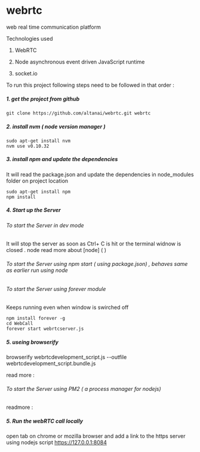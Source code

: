 # webrtc
web real time communication platform 

Technologies used 

1. WebRTC 

2. Node
asynchronous event driven JavaScript runtime

3. socket.io


To run this project following steps need to be followed in that order :

##### 1. get the project from github 
```
git clone https://github.com/altanai/webrtc.git webrtc
```

##### 2. install nvm ( node version manager ) 
```
sudo apt-get install nvm
nvm use v0.10.32
```

##### 3. install npm and update the dependencies 
It will read the package.json and update the dependencies in node_modules folder on project location
```
sudo apt-get install npm
npm install
```

##### 4. Start up the Server 

###### To start the Server in dev mode  
It will stop the server as soon as Ctrl+ C is hit or the terminal widnow is closed . 
node 
read more about [node] ( )

###### To start the Server using npm start ( using package.json) , behaves same as earlier run using node

###### To start the Server using forever module 
Keeps running even when window is swirched off 
```
npm install forever -g
cd WebCall
forever start webrtcserver.js
```

##### 5. useing browserify 

browserify webrtcdevelopment_script.js --outfile webrtcdevelopment_script.bundle.js

read more :

###### To start the Server using PM2 ( a process manager for nodejs)
readmore : 

##### 5. Run the webRTC call locally
open tab on chrome or mozilla browser and add a link to the https server using nodejs script
https://127.0.0.1:8084
